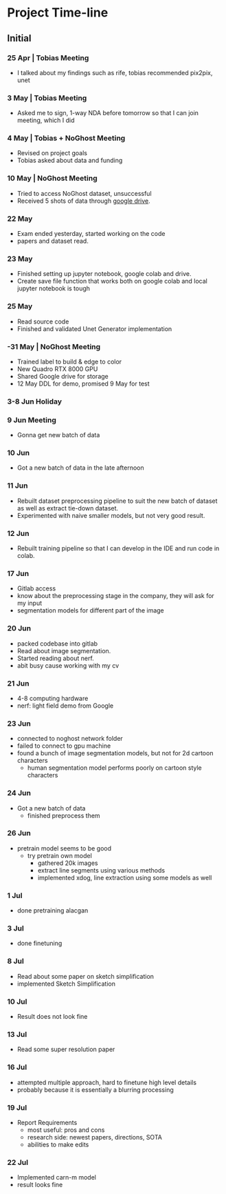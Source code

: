 # Project Time-line

## Initial

### 25 Apr | Tobias Meeting

- I talked about my findings such as rife, tobias recommended pix2pix, unet

### 3 May | Tobias Meeting

- Asked me to sign, 1-way NDA before tomorrow so that I can join meeting, which I did

### 4 May | Tobias + NoGhost Meeting

- Revised on project goals
- Tobias asked about data and funding

### 10 May | NoGhost Meeting

- Tried to access NoGhost dataset, unsuccessful
- Received 5 shots of data through [google drive](https://drive.google.com/drive/folders/1AJ3mQMtnEIs9Klk34a03Jo0hyF3F74uR).

### 22 May

- Exam ended yesterday, started working on the code
- papers and dataset read.

### 23 May

- Finished setting up jupyter notebook, google colab and drive.
- Create save file function that works both on google colab and local jupyter notebook is tough

### 25 May

- Read source code
- Finished and validated Unet Generator implementation

### -31 May | NoGhost Meeting

- Trained label to build & edge to color
- New Quadro RTX 8000 GPU
- Shared Google drive for storage
- 12 May DDL for demo, promised 9 May for test

### 3-8 Jun Holiday

### 9 Jun Meeting

- Gonna get new batch of data

### 10 Jun

- Got a new batch of data in the late afternoon

### 11 Jun

- Rebuilt dataset preprocessing pipeline to suit the new batch of dataset as well as extract tie-down dataset.
- Experimented with naive smaller models, but not very good result.

### 12 Jun

- Rebuilt training pipeline so that I can develop in the IDE and run code in colab.

### 17 Jun

- Gitlab access
- know about the preprocessing stage in the company, they will ask for my input
- segmentation models for different part of the image

### 20 Jun

- packed codebase into gitlab
- Read about image segmentation.
- Started reading about nerf.
- abit busy cause working with my cv

### 21 Jun

- 4-8 computing hardware
- nerf: light field demo from Google

### 23 Jun

- connected to noghost network folder
- failed to connect to gpu machine
- found a bunch of image segmentation models, but not for 2d cartoon characters
  - human segmentation model performs poorly on cartoon style characters

### 24 Jun

- Got a new batch of data
  - finished preprocess them

### 26 Jun

- pretrain model seems to be good
  - try pretrain own model
    - gathered 20k images
    - extract line segments using various methods
    - implemented xdog, line extraction using some models as well

### 1 Jul

- done pretraining alacgan

### 3 Jul

- done finetuning

### 8 Jul

- Read about some paper on sketch simplification
- implemented Sketch Simplification

### 10 Jul

- Result does not look fine

### 13 Jul

- Read some super resolution paper

### 16 Jul

- attempted multiple approach, hard to finetune high level details
- probably because it is essentially a blurring processing

### 19 Jul

- Report Requirements
  - most useful: pros and cons
  - research side: newest papers, directions, SOTA
  - abilities to make edits

### 22 Jul

- Implemented carn-m model
- result looks fine

